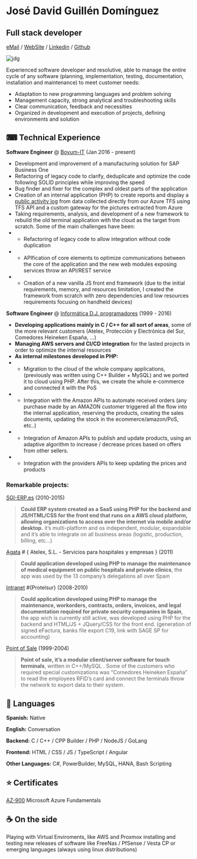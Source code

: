 # José David Guillén Domínguez
## Full stack developer
[eMail](mailto://jd@infdj.com) / [WebSite](https://jd.infdj.com) / [Linkedin](https://www.linkedin.com/in/jos%C3%A9-david-guill%C3%A9n-dom%C3%ADnguez-742151a7/) / [Github](https://git.infdj.com)

![jdg](https://git.infdj.com/avatars/f563d8630a2d09c7d6548d7964bf9ccf?size=96)

Experienced software developer and resolutive, able to manage the entire cycle of any software (planning, implementation, testing, documentation, installation and maintenance) to meet customer needs:

* Adaptation to new programming languages and problem solving
* Management capacity, strong analytical and troubleshooting skills
* Clear communication, feedback and necessities
* Organized in development and execution of projects, defining environments and solution

## ⌨ Technical Experience

**Software Engineer** @ [Boyum-IT](https://www.boyum-it.com) (Jan 2016 - present)

* Development and improvement of a manufacturing solution for SAP Business One
* Refactoring of legacy code to clarify, deduplicate and optimize the code following SOLID principles while improving the speed
* Bug finder and fixer for the complex and oldest parts of the application
* Creation of an internal application (PHP) to create reports and display a [public activity log](https://www.beascloud.com/beasweb/tfsActivityLog.php) from data collected directly from our Azure TFS using TFS API and a custom gateway for the pictures extracted from Azure
* Taking requirements, analysis, and development of a new framework to rebuild the old terminal application with the cloud as the target from scratch. Some of the main challenges have been:
* * Refactoring of legacy code to allow integration without code duplication
* * APIfication of core elements to optimize communications between the core of the application and the new web modules exposing services throw an API/REST service
* * Creation of a new vanilla JS front end framework (due to the initial requirements, memory, and resources limitation, I created the framework from scratch with zero dependencies and low resources requirements focusing on handheld devices)

**Software Engineer** @ [Informática D.J. programadores](https://www.infdj.com) (1999 - 2016)

* **Developing applications mainly in C / C++ for all sort of areas**, some of the more relevant customers (Atelex, Protección y Electrónica del Sur, Comedores Heineken España, …)
* **Managing AWS servers and CI/CD integration** for the lasted projects in order to optimize the internal resources
* **As internal milestones developed in PHP:**
* * Migration to the cloud of the whole company applications, (previously was written using C++ Builder + MySQL) and we ported it to cloud using PHP. After this, we create the whole e-commerce and connected it with the PoS
* * Integration with the Amazon APIs to automate received orders (any purchase made by an AMAZON customer triggered all the flow into the internal application, reserving the products, creating the sales documents, updating the stock in the ecommerce/amazon/PoS, etc..)
* * Integration of Amazon APIs to publish and update products, using an adaptive algorithm to increase / decrease prices based on offers from other sellers.
* * Integration with the providers APIs to keep updating the prices and products

### Remarkable projects:

[SGI-ERP.es](https://app.sgi-erp.es) (2010-2015)
> **Could ERP system created as a SaaS using PHP for the backend and JS/HTML/CSS for the front end that runs on a AWS cloud platform, allowing organizations to access over the internet via mobile and/or desktop.** it’s multi-platform and os independent, modular, expandable and it’s able to integrate on all business areas (logistic, production, billing, etc...)


[Agata](https://agata.atelex.com) # { Atelex, S.L. - Servicios para hospitales y empresas } (2011)
> **Could application developed using PHP to manage the maintenance of medical equipment on public hospitals and private clinics**, the app was used by the 13 company’s delegations all over Spain


[Intranet](http://www.protelsur.com) #{Protelsur} (2008-2010)
> **Could application developed using PHP to manage the maintenance, workorders, contracts, orders, invoices, and legal documentation required for private security companies in Spain**, the app wich is currently still active, was developed using PHP for the backend and HTML/JS + JQuery/CSS for the front end. (generation of signed eFactura, banks file export C19, link with SAGE SP for accounting)


[Point of Sale](http://) (1999-2004) 
> **Point of sale, it’s a modular client/server software for touch terminals**, written in C++/MySQL . Some of the customers who required special customizations was “Comedores Heineken España” to read the employees RFID’s card and connect the terminals throw the network to export data to their system.


## 💬 Languages
**Spanish:** Native

**English:** Conversation


**Backend:** C / C++ / CPP Builder / PHP / NodeJS / GoLang

**Frontend:** HTML / CSS / JS / TypeScript / Angular

**Other Languages:** C#, PowerBuilder, MySQL, HANA, Bash Scripting


## ⭐ Certificates
[AZ-900](https://c.infdj.com/s/mLwii3eyTYN5Qx6) Microsoft Azure Fundamentals

## ☕ On the side
Playing with Virtual Enviroments, like AWS and Proxmox installing and testing new releases of software like FreeNas / PfSense / Vesta CP or emerging languages (always using linux distributions)


